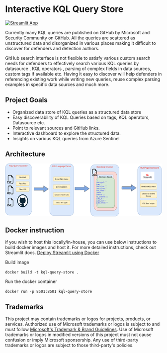 # Interactive KQL Query Store

[![Streamlit App](https://static.streamlit.io/badges/streamlit_badge_black_white.svg)]()

Currently many KQL queries are published on GitHub by Microsoft and Security Community on GitHub. All the queries are scattered as unstructured data and disorganized in various places making it difficult to discover for defenders and detection authors. 

GitHub search interface is not flexible to satisfy various custom search needs for defenders to effectively search various KQL queries by datasource , KQL operators , parsing of complex fields in data sources, custom tags if available etc. Having it easy to discover will help defenders in referencing existing work while writing new queries, reuse complex parsing examples in specific data sources and much more. 

## Project Goals

- Organized data store of KQL queries as a structured data store
- Easy discoverability of KQL Queries based on tags, KQL operators, Datasource etc. 
- Point to relevant sources and GitHub links. 
- Interactive dashboard to explore the structured data.
- Insights on various KQL queries from Azure Sentinel

## Architecture
<img src="./images/DataFlowDiagram.png"
alt="Data Flow Diagram" title="Data Flow Diagram" height="170"/>


## Docker instruction
if you wish to host this locally/in-house, you can use below instructions to build docker images and host it. For more detailed instructions, check out Streamlit docs. [Deploy Streamlit using Docker](https://docs.streamlit.io/knowledge-base/tutorials/deploy/docker)

Build image

`docker build -t kql-query-store .`

Run the docker container

`docker run -p 8501:8501 kql-query-store`

## Trademarks

This project may contain trademarks or logos for projects, products, or services. Authorized use of Microsoft 
trademarks or logos is subject to and must follow 
[Microsoft's Trademark & Brand Guidelines](https://www.microsoft.com/en-us/legal/intellectualproperty/trademarks/usage/general).
Use of Microsoft trademarks or logos in modified versions of this project must not cause confusion or imply Microsoft sponsorship.
Any use of third-party trademarks or logos are subject to those third-party's policies.